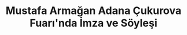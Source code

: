 ---
order: 5
title:  "Mustafa Armağan Adana Çukurova Fuarı'nda İmza ve Söyleşi"
img: "/assets/images/slides/4.jpg"
mobile-img: "/assets/images/slides/4m.jpg"
href: "#"
target: "" # _blank
---